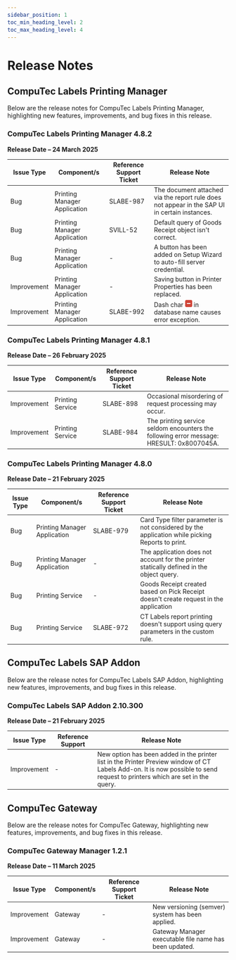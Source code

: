 ```yaml
---
sidebar_position: 1
toc_min_heading_level: 2
toc_max_heading_level: 4
---
```


# Release Notes

## CompuTec Labels Printing Manager

Below are the release notes for CompuTec Labels Printing Manager, highlighting new features, improvements, and bug fixes in this release.

### CompuTec Labels Printing Manager 4.8.2

**Release Date – 24 March 2025**

| Issue Type | Component/s |Reference Support Ticket | Release Note |
| --- | --- | --- | --- |
| Bug | Printing Manager Application | SLABE-987 | The document attached via the report rule does not appear in the SAP UI in certain instances. |
| Bug | Printing Manager Application | SVILL-52 |Default query of Goods Receipt object isn't correct. |
| Bug | Printing Manager Application | - | A button has been added on Setup Wizard to auto-fill server credential. |
| Improvement | Printing Manager Application | - | Saving button in Printer Properties has been replaced. |
| Improvement | Printing Manager Application | SLABE-992 | Dash char ![dash](./media/dash.png) in database name causes error exception. |

### CompuTec Labels Printing Manager 4.8.1

**Release Date – 26 February 2025**

| Issue Type | Component/s |Reference Support Ticket | Release Note |
| --- | --- | --- | --- |
| Improvement | Printing Service | SLABE-898 | Occasional misordering of request processing may occur. |
| Improvement | Printing Service | SLABE-984 | The printing service seldom encounters the following error message: HRESULT: 0x8007045A. |

### CompuTec Labels Printing Manager 4.8.0

**Release Date – 21 February 2025**

| Issue Type | Component/s |Reference Support Ticket | Release Note |
| --- | --- | --- | --- |
| Bug | Printing Manager Application | SLABE-979 | Card Type filter parameter is not considered by the application while picking Reports to print. |
| Bug | Printing Manager Application | - | The application does not account for the printer statically defined in the object query. |
| Bug | Printing Service | - |Goods Receipt created based on Pick Receipt doesn't create request in the application |
| Bug | Printing Service | SLABE-972 |CT Labels report printing doesn't support using query parameters in the custom rule. |

## CompuTec Labels SAP Addon

Below are the release notes for CompuTec Labels SAP Addon, highlighting new features, improvements, and bug fixes in this release.

### CompuTec Labels SAP Addon 2.10.300

**Release Date – 21 February 2025**

| Issue Type | Reference Support | Release Note |
| --- | --- | --- |
| Improvement | - | New option has been added in the printer list in the Printer Preview window of CT Labels Add-on. It is now possible to send request to printers which are set in the query. |

## CompuTec Gateway

Below are the release notes for CompuTec Gateway, highlighting new features, improvements, and bug fixes in this release.

### CompuTec Gateway Manager 1.2.1

**Release Date – 11 March 2025**

| Issue Type | Component/s | Reference Support Ticket | Release Note |
| --- | --- | --- | --- |
| Improvement | Gateway | - | New versioning (semver) system has been applied. |
| Improvement | Gateway | - | Gateway Manager executable file name has been updated. |
